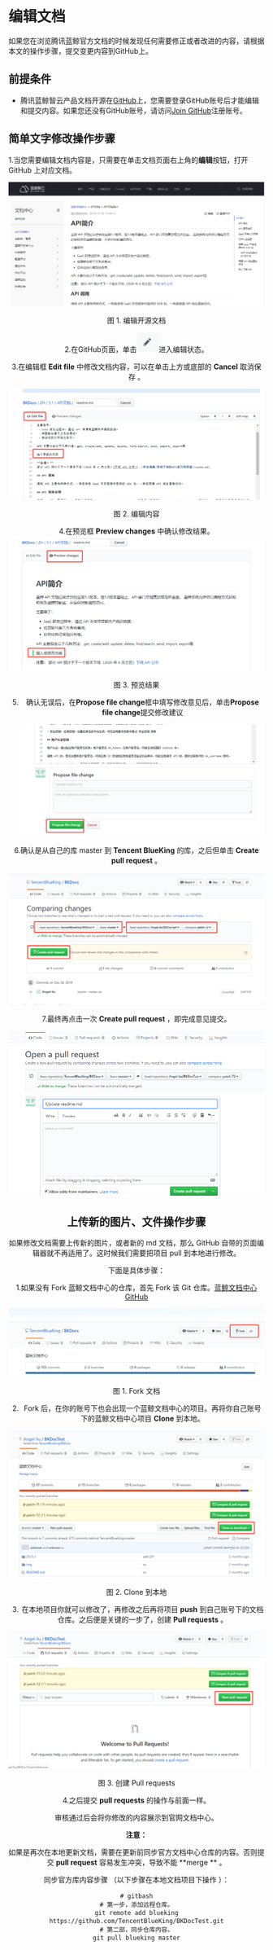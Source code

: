 # 编辑文档

 如果您在浏览腾讯蓝鲸官方文档的时候发现任何需要修正或者改进的内容，请根据本文的操作步骤，提交变更内容到GitHub上。

## 前提条件

- 腾讯蓝鲸智云产品文档开源在[GitHub]( https://github.com/TencentBlueKing/BKDocs )上，您需要登录GitHub账号后才能编辑和提交内容。如果您还没有GitHub账号，请访问[Join GitHub](https://github.com/join)注册账号。


## 简单文字修改操作步骤

1.当您需要编辑文档内容是，只需要在单击文档页面右上角的**编辑**按钮，打开 GitHub 上对应文档。

![1577071893871](./typora-user-images/1577071893871.png)

 <center>图 1. 编辑开源文档  <center>

2.在GitHub页面，单击![1577072206465](./typora-user-images/1577072206465.png)进入编辑状态。

3.在编辑框 **Edit file** 中修改文档内容，可以在单击上方或底部的  **Cancel** 取消保存 。

![1577072392942](./typora-user-images/1577072392942.png)

 <center> 图 2. 编辑内容  <center>

4.在预览框 **Preview changes** 中确认修改结果。![1577072459036](./typora-user-images/1577072459036.png)

 <center> 图 3. 预览结果  <center>


5. 确认无误后，在**Propose file change**框中填写修改意见后，单击**Propose file change**提交修改建议

   ![1577172276823](./typora-user-images/1577172276823.png)

6.确认是从自己的库 master 到 **Tencent BlueKing** 的库，之后但单击 **Create pull request** 。

![1577172537578](./typora-user-images/1577172537578.png)


7.最终再点击一次 **Create pull request** ，即完成意见提交。

![1577172576685](./typora-user-images/1577172576685.png)



## 上传新的图片、文件操作步骤

如果修改文档需要上传新的图片，或者新的 md 文档，那么 GitHub 自带的页面编辑器就不再适用了。这时候我们需要把项目 pull 到本地进行修改。

下面是具体步骤：

1.如果没有 Fork 蓝鲸文档中心的仓库，首先 Fork 该 Git 仓库。[蓝鲸文档中心 GitHub](https://github.com/TencentBlueKing/BKDocTest)

![1577173283172](./typora-user-images/1577173283172.png)

 <center> 图 1. Fork 文档  <center>

2. Fork  后，在你的账号下也会出现一个蓝鲸文档中心的项目。再将你自己账号下的蓝鲸文档中心项目 **Clone** 到本地。

![1577173461391](./typora-user-images/1577173461391.png)

 <center> 图 2. Clone 到本地  <center>

3. 在本地项目你就可以修改了，再修改之后再将项目 **push** 到自己账号下的文档仓库。之后便是关键的一步了，创建 **Pull requests** 。

![1577173519595](./typora-user-images/1577173519595.png)

 <center> 图 3. 创建 Pull requests  <center>

4.之后提交 **pull requests** 的操作与前面一样。

审核通过后会将你修改的内容展示到官网文档中心。



**注意：**

如果是再次在本地更新文档，需要在更新前同步官方文档中心仓库的内容。否则提交 **pull request** 容易发生冲突，导致不能  **merge ** 。

同步官方库内容步骤 （以下步骤在本地文档项目下操作 ）：

```
# gitbash
# 第一步，添加远程仓库。
git remote add blueking https://github.com/TencentBlueKing/BKDocTest.git
# 第二部，同步仓库内容。
git pull blueking master
```
